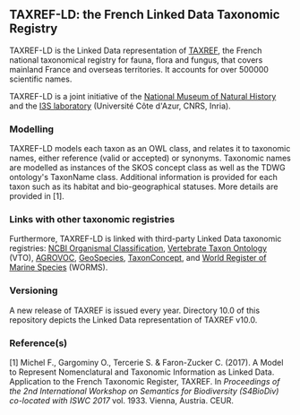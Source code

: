 ## TAXREF-LD: the French Linked Data Taxonomic Registry

TAXREF-LD is the Linked Data representation of [TAXREF](https://inpn.mnhn.fr/programme/referentiel-taxonomique-taxref?lg=en), the French national taxonomical registry for fauna, flora and fungus, that covers mainland France and overseas territories. It accounts for over 500000 scientific names.

TAXREF-LD is a joint initiative of the [National Museum of Natural History](http://www.mnhn.fr/) and the [I3S laboratory](http://www.i3s.unice.fr/) (Université Côte d'Azur, CNRS, Inria).

### Modelling
TAXREF-LD models each taxon as an OWL class, and relates it to taxonomic names, either reference (valid or accepted) or synonyms.
Taxonomic names are modelled as instances of the SKOS concept class as well as the TDWG ontology's TaxonName class.
Additional information is provided for each taxon such as its habitat and bio-geographical statuses.
More details are provided in [1].

### Links with other taxonomic registries
Furthermore, TAXREF-LD is linked with third-party Linked Data taxonomic registries: [NCBI Organismal Classification](http://bioportal.bioontology.org/ontologies/NCBITAXON), [Vertebrate Taxon Ontology](http://www.ontobee.org/ontology/VTO) (VTO), [AGROVOC](http://aims.fao.org/agrovoc), [GeoSpecies](https://datahub.io/dataset/geospecies), [TaxonConcept](https://datahub.io/dataset/taxonconcept), and [World Register of Marine Species](http://www.marinespecies.org) (WORMS).

### Versioning

A new release of TAXREF is issued every year. Directory 10.0 of this repository depicts the Linked Data representation of TAXREF v10.0.

### Reference(s)

[1] Michel F., Gargominy O., Tercerie S. & Faron-Zucker C. (2017). A Model to Represent Nomenclatural and Taxonomic Information as Linked Data. Application to the French Taxonomic Register, TAXREF. In _Proceedings of the 2nd International Workshop on Semantics for Biodiversity (S4BioDiv) co-located with ISWC 2017_ vol. 1933. Vienna, Austria. CEUR.
